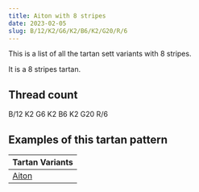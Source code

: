 ```yaml
---
title: Aiton with 8 stripes
date: 2023-02-05
slug: B/12/K2/G6/K2/B6/K2/G20/R/6
---
```

This is a list of all the tartan sett variants with 8 stripes.

It is a 8 stripes tartan.


## Thread count
B/12 K2 G6 K2 B6 K2 G20 R/6

## Examples of this tartan pattern

| Tartan Variants |
|---------------|
| [Aiton](/variants/b/12/k2/g6/k2/b6/k2/g20/r/6-b304080-g008000-k000000-rc00000)||
